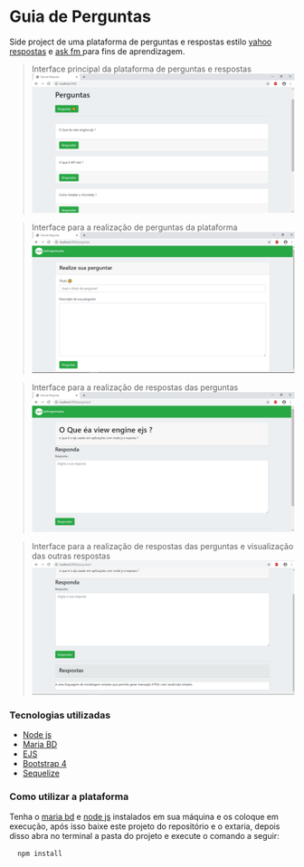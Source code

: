 # Guia de Perguntas #

 Side project de uma plataforma de perguntas e respostas estilo [yahoo respostas](https://br.answers.yahoo.com/)  e [ask fm ](https://ask.fm/) para fins de aprendizagem.
 
 >Interface principal da plataforma de perguntas e respostas 
 >![Guia de Perguntas](https://github.com/themarcosramos/Guia_de_pergunta/blob/master/img/img1.PNG)

 >Interface para a realização de perguntas da plataforma
 >![Guia de Perguntas](https://github.com/themarcosramos/Guia_de_pergunta/blob/master/img/img3.PNG)
 
 >Interface para a realização de respostas das perguntas 
 >![Guia de Perguntas](https://github.com/themarcosramos/Guia_de_pergunta/blob/master/img/img4.PNG)

 >Interface para a realização de respostas das perguntas e visualização das outras respostas 
>![Guia de Perguntas](https://github.com/themarcosramos/Guia_de_pergunta/blob/master/img/img5.PNG)

### Tecnologias utilizadas  ###

* [Node js](https://nodejs.org/en/)
* [Maria BD](https://mariadb.org/)
* [EJS](https://ejs.co/)
* [Bootstrap 4](https://getbootstrap.com/)
* [Sequelize](https://sequelize.org/)

### Como utilizar a plataforma ###

Tenha o [maria bd](https://mariadb.org/) e [node js](https://nodejs.org/en/) instalados em sua máquina e os coloque em execução, após isso baixe este projeto do repositório e o extaria, depois disso abra no terminal a pasta do projeto e execute o comando a seguir:

`````bash
  npm install
`````
